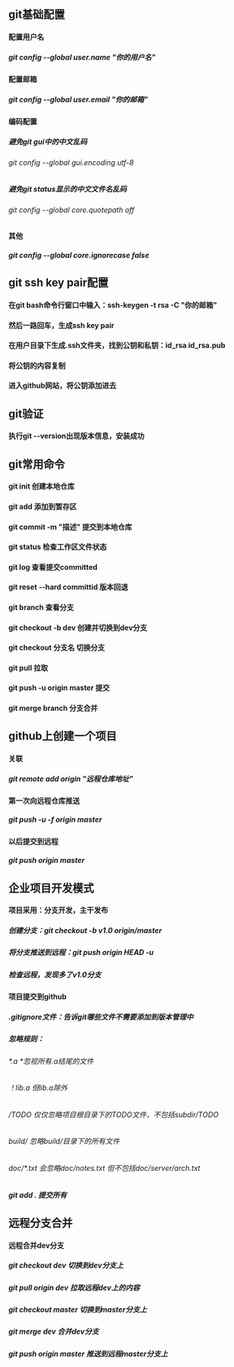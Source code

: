 ## git基础配置
#### 配置用户名
##### git config --global user.name "你的用户名"
#### 配置邮箱
##### git config --global user.email "你的邮箱"
#### 编码配置
##### 避免git gui中的中文乱码
###### git config --global gui.encoding utf-8
##### 避免git status显示的中文文件名乱码
###### git config --global core.quotepath off
#### 其他
##### git config --global core.ignorecase false
## git ssh key pair配置
#### 在git bash命令行窗口中输入：ssh-keygen -t rsa -C "你的邮箱"
#### 然后一路回车，生成ssh key pair
#### 在用户目录下生成.ssh文件夹，找到公钥和私钥：id_rsa id_rsa.pub
#### 将公钥的内容复制
#### 进入github网站，将公钥添加进去
## git验证
#### 执行git --version出现版本信息，安装成功
## git常用命令
#### git init 创建本地仓库
#### git add 添加到暂存区
#### git commit -m "描述" 提交到本地仓库
#### git status 检查工作区文件状态
#### git log 查看提交committed
#### git reset --hard committid 版本回退
#### git branch 查看分支
#### git checkout -b dev 创建并切换到dev分支
#### git checkout 分支名 切换分支
#### git pull 拉取
#### git push -u origin master 提交
#### git merge branch 分支合并
## github上创建一个项目
#### 关联
##### git remote add origin "远程仓库地址"
#### 第一次向远程仓库推送
##### git push -u -f origin master
#### 以后提交到远程
##### git push origin master
## 企业项目开发模式
#### 项目采用：分支开发，主干发布
##### 创建分支：git checkout -b v1.0 origin/master
##### 将分支推送到远程：git push origin HEAD -u
##### 检查远程，发现多了v1.0分支
#### 项目提交到github
##### .gitignore文件：告诉git哪些文件不需要添加到版本管理中
##### 忽略规则：
###### *.a *忽视所有.a结尾的文件
###### ！lib.a 但lib.a除外
###### /TODO 仅仅忽略项目根目录下的TODO文件，不包括subdir/TODO
###### build/ 忽略build/目录下的所有文件
###### doc/*.txt 会忽略doc/notes.txt 但不包括doc/server/arch.txt
##### git add . 提交所有
## 远程分支合并
#### 远程合并dev分支
##### git checkout dev 切换到dev分支上
##### git pull origin dev 拉取远程dev上的内容
##### git checkout master 切换到master分支上
##### git merge dev 合并dev分支
##### git push origin master 推送到远程master分支上
